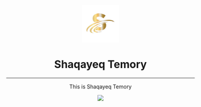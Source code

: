 <div align="center">
  <img src="./logo.png" width="100px" height="100px"/>
  <h1 >Shaqayeq Temory</h1>
  <hr>
  <p>This is Shaqayeq Temory</p>
  <img src="https://skillicons.dev/icons?i=html,css,bootstrap" />
</div>

